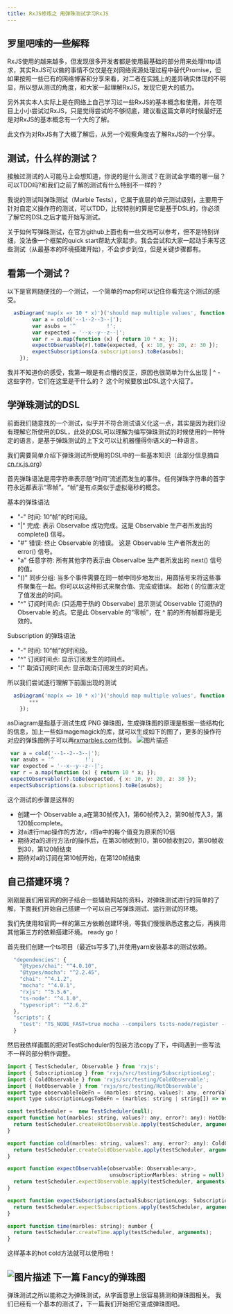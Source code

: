 ```yaml
---
title: RxJS修炼之 用弹珠测试学习RxJS
---
```


罗里吧嗦的一些解释
----------
RxJS使用的越来越多，但发现很多开发者都是使用最基础的部分用来处理http请求，其实RxJS可以做的事情不仅仅是在对网络资源处理过程中替代Promise，但如果按照一些已有的网络博客和分享来看，对二者在实践上的差异确实体现的不明显，所以想从测试的角度，和大家一起理解RxJS，发现它更大的威力。

另外其实本人实际上是在网络上自己学习过一些RxJS的基本概念和使用，并在项目上小小尝试过RxJS，只是觉得尝试的不够彻底，建议看这篇文章的时候最好还是对RxJS的基本概念有一个大的了解。

此文作为对RxJS有了大概了解后，从另一个观察角度去了解RxJS的一个分享。

测试，什么样的测试？
----------
接触过测试的人可能马上会想知道，你说的是什么测试？在测试金字塔的哪一层？可以TDD吗?和我们之前了解的测试有什么特别不一样的？

我说的测试叫弹珠测试（Marble Tests），它属于底层的单元测试级别，主要用于针对自定义操作符的测试，可以TDD，比较特别的算是它是基于DSL的，你必须了解它的DSL之后才能开始写测试。

关于如何写弹珠测试，在官方github上面也有一些文档可以参考，但不是特别详细，没法像一个框架的quick start帮助大家起步。我会尝试和大家一起动手来写这些测试（从最基本的环境搭建开始），不会步步到位，但是关键步骤都有。


看第一个测试？
----------
以下是官网随便找的一个测试，一个简单的map你可以记住你看完这个测试的感受。
```js
  asDiagram('map(x => 10 * x)')('should map multiple values', function () {
        var a = cold('--1--2--3--|');
        var asubs = '^          !';
        var expected = '--x--y--z--|';
        var r = a.map(function (x) { return 10 * x; });
        expectObservable(r).toBe(expected, { x: 10, y: 20, z: 30 });
        expectSubscriptions(a.subscriptions).toBe(asubs);
    });
```
我并不知道你的感受，我第一眼是有点懵的反正，原因也很简单为什么出现 | ^ - 这些字符，它们在这里是干什么的？ 这个时候要放出DSL这个大招了。

学弹珠测试的DSL
----------
前面我们随意找的一个测试，似乎并不符合测试语义化这一点，其实是因为我们没有理解它所使用的DSL，此处的DSL可以理解为编写弹珠测试的时候使用的一种特定的语言，是基于弹珠测试的上下文可以让机器懂得你语义的一种语言。

我们需要简单介绍下弹珠测试所使用的DSL中的一些基本知识（此部分信息摘自[cn.rx.js.org][1]）

首先弹珠语法是用字符串表示随“时间”流逝而发生的事件。任何弹珠字符串的首字符永远都表示“零帧”。“帧”是有点类似于虚拟毫秒的概念。

基本的弹珠语法 
- "-" 时间: 10“帧”的时间段。
- "|" 完成: 表示 Observalbe 成功完成。这是 Observable 生产者所发出的 complete() 信号。
- "#" 错误: 终止 Observable 的错误。 这是 Observable 生产者所发出的 error() 信号。
- "a" 任意字符: 所有其他字符表示由 Observalbe 生产者所发出的 next() 信号的值。
- "()" 同步分组: 当多个事件需要在同一帧中同步地发出，用圆括号来将这些事件聚集在一起。你可以以这种形式来聚合值、完成或错误。 起始 ( 的位置决定了值发出的时间。
- "^" 订阅时间点: (只适用于热的 Observabe) 显示测试 Observable 订阅热的 Observable 的点。它是此 Observable 的“零帧”，在 ^ 前的所有帧都将是无效的。

 
Subscription 的弹珠语法 
- "-" 时间: 10“帧”的时间段。
- "^" 订阅时间点: 显示订阅发生的时间点。
- "!" 取消订阅时间点: 显示取消订阅发生的时间点。

所以我们尝试逐行理解下前面出现的测试
```js
  asDiagram('map(x => 10 * x)')('should map multiple values', function () {
       ***
    });
```
asDiagram是指基于测试生成 PNG 弹珠图，生成弹珠图的原理是根据一些结构化的信息，加上一些如imagemagick的库，就可以生成如下的图了，更多的操作符对应的弹珠图例子可以再[rxmarbles.com][2]找到。
![图片描述][3]

```js
 var a = cold('--1--2--3--|');
 var asubs = '^          !';
 var expected = '--x--y--z--|';
 var r = a.map(function (x) { return 10 * x; });
 expectObservable(r).toBe(expected, { x: 10, y: 20, z: 30 });
 expectSubscriptions(a.subscriptions).toBe(asubs);
```
 这个测试的步骤是这样的
 - 创建一个 Observable a,a在第30帧传入1，第60帧传入2，第90帧传入3，第120帧complete。
 - 对a进行map操作的方法r，r将a中的每个值变为原来的10倍
 - 期待对a的进行方法r的操作后，在第30帧收到10，第60帧收到20，第90帧收到30，第120帧结束
 - 期待对a的订阅在第10帧开始，在第120帧结束

自己搭建环境？
----------
刚刚是我们用官网的例子结合一些辅助网站的资料，对弹珠测试进行的简单的了解，下面我们开始自己搭建一个可以自己写弹珠测试、运行测试的环境。

我们先使用和官网一样的第三方依赖创建环境，等我们慢慢熟悉这套之后，再换用其他第三方的依赖搭建环境。
ready go！

首先我们创建一个ts项目（最近ts写多了),并使用yarn安装基本的测试依赖。
```js
  "dependencies": {
    "@types/chai": "^4.0.10",
    "@types/mocha": "^2.2.45",
    "chai": "^4.1.2",
    "mocha": "^4.0.1",
    "rxjs": "^5.5.6",
    "ts-node": "^4.1.0",
    "typescript": "^2.6.2"
  },
  "scripts": {
    "test": "TS_NODE_FAST=true mocha --compilers ts:ts-node/register --opts spec/support/coverage.opts \"specs/**/*.spec.ts\""
  }
```

然后我依样画瓢的把对TestScheduler的包装方法copy了下，中间遇到一些写法不一样的部分稍作调整。
```js
import { TestScheduler, Observable } from 'rxjs';
import { SubscriptionLog } from 'rxjs/src/testing/SubscriptionLog';
import { ColdObservable } from 'rxjs/src/testing/ColdObservable';
import { HotObservable } from 'rxjs/src/testing/HotObservable';
export type observableToBeFn = (marbles: string, values?: any, errorValue?: any) => void;
export type subscriptionLogsToBeFn = (marbles: string | string[]) => void;

const testScheduler =  new TestScheduler(null);
export function hot(marbles: string, values?: any, error?: any): HotObservable<any> {
  return testScheduler.createHotObservable.apply(testScheduler, arguments);
}

export function cold(marbles: string, values?: any, error?: any): ColdObservable<any> {
  return testScheduler.createColdObservable.apply(testScheduler, arguments);
}

export function expectObservable(observable: Observable<any>,
                                 unsubscriptionMarbles: string = null): ({ toBe:observableToBeFn }) {
  return testScheduler.expectObservable.apply(testScheduler, arguments);
}

export function expectSubscriptions(actualSubscriptionLogs: SubscriptionLog[]): ({ toBe: subscriptionLogsToBeFn }) {
  return testScheduler.expectSubscriptions.apply(testScheduler, arguments);
}

export function time(marbles: string): number {
  return testScheduler.createTime.apply(testScheduler, arguments);
}
```
这样基本的hot cold方法就可以使用啦！

![图片描述][4]
下一篇 Fancy的弹珠图
----------
弹珠测试之所以能称之为弹珠测试，从字面意思上很容易猜测和弹珠图相关。
我们已经有一个基本的测试了，下一篇我们开始把它变成弹珠图吧。


  [1]:http://cn.rx.js.org/manual/usage.html
  [2]:http://rxmarbles.com/
  [3]:https://image-static.segmentfault.com/393/953/3939537179-5a420936db36b_articlex
  [4]:https://image-static.segmentfault.com/100/316/1003164343-5a42372e8eb27_articlex